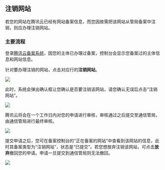 ## 注销网站

若您的网站在腾讯云已经有网站备案信息，而您因故需把该网站从管局备案中注销，则应办理注销网站。

### 主要流程

登录[腾讯云备案系统](https://www.qcloud.com/product/ba)，因您的主体已办理过备案，控制台会显示您备案过的主体信息和网站信息。

针对要办理注销的网站，点击对应行的**注销网站**。

![](https://mc.qcloudimg.com/static/img/7bf8b1bc5f7b63c8d5df6dfc64cb6a68/13.jpg)

此时，系统会弹出确认框让您确认是否要注销该网站，请您确认无误后点击“注销网站”。

![](https://mc.qcloudimg.com/static/img/78cdadcd8cb1cf81bad89c582dde6d56/14.jpg)


腾讯云将会在一个工作日内对您的申请进行审核，审核通过之后提交至通信管局，由通信管局进行最终审核。

![](https://mc.qcloudimg.com/static/img/9fa04e47d3c3cb46bba0a9c01e42412a/15.jpg)

提交申请之后，您可在备案控制台的“正在备案的网站”中查看到该网站的信息，此时其备案类型为“注销网站”，状态是“已提交”。若您想放弃注销该网站，可点击**放弃**撤回您的申请。申请一旦提交到通信管局则无法撤回。

![](https://mc.qcloudimg.com/static/img/c2b9872489b90da03ed178656fcc49ec/16.jpg)